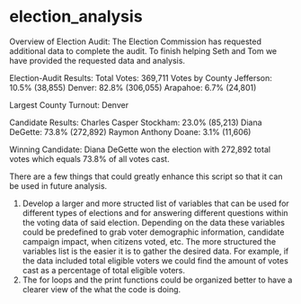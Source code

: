 # election_analysis
Overview of Election Audit:
  The Election Commission has requested additional data to complete the audit. To finish helping Seth and Tom we have provided the     requested data and analysis.

Election-Audit Results:
  Total Votes: 369,711
 Votes by County
  Jefferson: 10.5% (38,855)
  Denver: 82.8% (306,055)
  Arapahoe: 6.7% (24,801)
  
  Largest County Turnout: 
  Denver
  
 Candidate Results:
  Charles Casper Stockham: 23.0% (85,213)
  Diana DeGette: 73.8% (272,892)
  Raymon Anthony Doane: 3.1% (11,606)
 
 Winning Candidate:
  Diana DeGette won the election with 272,892 total votes which equals 73.8% of all votes cast.

There are a few things that could greatly enhance this script so that it can be used in future analysis.
  1. Develop a larger and more structed list of variables that can be used for different types of elections and for answering different questions within the voting data of said election. Depending on the data these variables could be predefined to grab voter demographic information, candidate campaign impact, when citizens voted, etc. The more structured the variables list is the easier it is to gather the desired data. For example, if the data included total eligible voters we could find the amount of votes cast as a percentage of total eligible voters.
  2. The for loops and the print functions could be organized better to have a clearer view of the what the code is doing.
